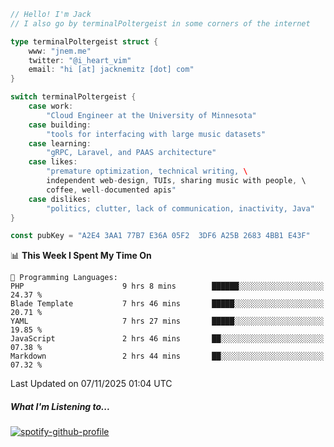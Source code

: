 ```go
// Hello! I'm Jack
// I also go by terminalPoltergeist in some corners of the internet

type terminalPoltergeist struct {
    www: "jnem.me"
    twitter: "@i_heart_vim"
    email: "hi [at] jacknemitz [dot] com"
}

switch terminalPoltergeist {
    case work:
        "Cloud Engineer at the University of Minnesota"
    case building:
        "tools for interfacing with large music datasets"
    case learning:
        "gRPC, Laravel, and PAAS architecture"
    case likes:
        "premature optimization, technical writing, \
        independent web-design, TUIs, sharing music with people, \
        coffee, well-documented apis"
    case dislikes:
        "politics, clutter, lack of communication, inactivity, Java"
}

const pubKey = "A2E4 3AA1 77B7 E36A 05F2  3DF6 A25B 2683 4BB1 E43F"
```

<!--START_SECTION:waka-->
📊 **This Week I Spent My Time On** 

```text
💬 Programming Languages: 
PHP                      9 hrs 8 mins        ██████░░░░░░░░░░░░░░░░░░░   24.37 % 
Blade Template           7 hrs 46 mins       █████░░░░░░░░░░░░░░░░░░░░   20.71 % 
YAML                     7 hrs 27 mins       █████░░░░░░░░░░░░░░░░░░░░   19.85 % 
JavaScript               2 hrs 46 mins       ██░░░░░░░░░░░░░░░░░░░░░░░   07.38 % 
Markdown                 2 hrs 44 mins       ██░░░░░░░░░░░░░░░░░░░░░░░   07.32 % 
```


 Last Updated on 07/11/2025 01:04 UTC
<!--END_SECTION:waka-->

##### What I'm Listening to...

[![spotify-github-profile](https://jnem.me/listening-item?maxAge=2592000)](https://jnem.me/listening)
